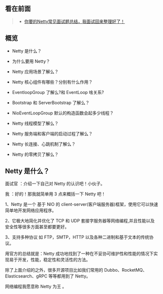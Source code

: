 看在前面
------

> * <a href="https://www.cnblogs.com/hulianwangjiagoushi/p/13143938.html">你要的Netty常见面试题总结，我面试回来整理好了！</a>

概览
------

* Netty 是什么？

* 为什么要用 Netty？

* Netty 应用场景了解么？

* Netty 核心组件有哪些？分别有什么作用？

* EventloopGroup 了解么?和 EventLoop 啥关系?

* Bootstrap 和 ServerBootstrap 了解么？

* NioEventLoopGroup 默认的构造函数会起多少线程？

* Netty 线程模型了解么？

* Netty 服务端和客户端的启动过程了解么？

* Netty 长连接、心跳机制了解么？

* Netty 的零拷贝了解么？

Netty 是什么？
------

面试官 ：介绍一下自己对 Netty 的认识吧！小伙子。

我 ：好的！那我就简单用 3 点来概括一下 Netty 吧！

1、Netty 是一个 基于 NIO 的 client-server(客户端服务器)框架，使用它可以快速简单地开发网络应用程序。

2、它极大地简化并优化了 TCP 和 UDP 套接字服务器等网络编程,并且性能以及安全性等很多方面甚至都要更好。

3、支持多种协议 如 FTP，SMTP，HTTP 以及各种二进制和基于文本的传统协议。

用官方的总结就是：Netty 成功地找到了一种在不妥协可维护性和性能的情况下实现易于开发，性能，稳定性和灵活性的方法。

除了上面介绍的之外，很多开源项目比如我们常用的 Dubbo、RocketMQ、Elasticsearch、gRPC 等等都用到了 Netty。

网络编程我愿意称 Netty 为王 。
